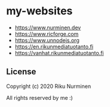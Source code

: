 # my-websites

- https://www.nurminen.dev
- https://www.ricforge.com
- https://www.unnodejs.org
- https://en.rikunmediatuotanto.fi
- https://vanhat.rikunmediatuotanto.fi

## License
 
Copyright (c) 2020 Riku Nurminen

All rights reserved by me :)